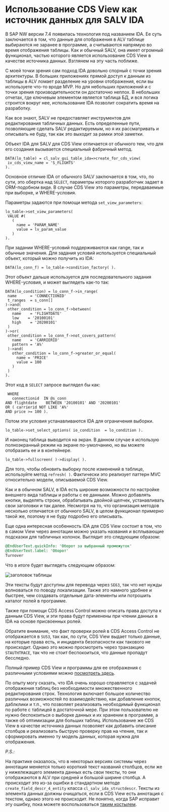 # Использование CDS View как источник данных для SALV IDA 
 
В SAP NW версии 7.4 появилась технология под названием IDA. Ее суть заключается в том, что данные для отображения в ALV таблице выбираются не заранее в программе, а считываются напрямую во время отображения таблицы. Как и обычный SALV, она имеет огромный функционал, частью которого является использование CDS View в качестве источника данных. Взглянем на эту часть поближе. 
 
С моей точки зрения сам подход IDA довольно спорный с точки зрения архитектуры. В больших приложениях прямой доступ к данным из таблицы в ALV ломает разделение на уровни отображения, если вы используете что-то вроде MVP. Но для небольших приложений и с точки зрения производительности он достаточно неплох. В небольших отчетах, где ключевым элементом является таблица БД, и вся логика строится вокруг нее, использование IDA позволит сократить время на разработку. 

Как все знают, SALV не предоставляет инструментов для редактирования табличных данных. Есть определенные пути, позволяющие сделать SALV редактируемым, но я их рассматривать и описывать не буду, так как это выходит за рамки этой заметки. 

Объект IDA для SALV для CDS View отличается от обычного тем, что для его создания вызывается специальный фабричный метод. 

```abap 
DATA(lo_table) = cl_salv_gui_table_ida=>create_for_cds_view( 
 iv_cds_view_name = 'S_FLIGHTS' 
). 
``` 
 
Основное отличие IDA от обычного SALV заключается в том, что, по сути, это обертка над `SELECT`, параметры которого разработчик задает в ORM-подобном виде. В случае CDS View это параметры, передаваемые при выборке, и WHERE-условия. 

Параметры задаются при помощи метода `set_view_parameters`: 

```abap 
lo_table->set_view_parameters( 
 VALUE #( 
   ( 
     name = 'PARAM_NAME' 
     value = lv_param_value 
   ) 
). 
``` 

При задании WHERE-условий поддерживаются как range, так и обычные значения. Для задания условий используется специальный объект, который можно получить из IDA: 

```abap 
DATA(lo_conn_f) = lo_table->condition_factory( ). 
``` 

Этот объект дальше используется для последовательного задания WHERE-условия, и может выглядеть как-то так: 

```abap 
DATA(lo_condition) = lo_conn_f->in_range( 
 name      = 'CONNECTIONID' 
 t_ranges  = s_conn[] 
)->and(  
 other_condition = lo_conn_f->between( 
   name    = 'FLIGHTDATE' 
   low    = '20100101' 
   high    = '20200101' 
 ) 
)->or(  
 other_condition = lo_conn_f->not_covers_pattern( 
   name    = 'CARRIERID' 
   pattern = 'A%' 
 )->and(  
   other_condition = lo_conn_f->greater_or_equal( 
     name = 'PRICE' 
     value = 100 
   ) 
 ) 
). 
``` 
 
Этот код в `SELECT` запросе выглядел бы как: 

```abap 
 WHERE 
   connectionid  IN @s_conn 
AND flightdate    BETWEEN '20100101' AND '20200101' 
OR ( carrierid NOT LIKE 'A%' 
AND price >= 100 ). 
``` 

Потом эти условия устанавливаются IDA для ограничения выборки. 

```abap 
lo_table->set_select_options( io_condition  = lo_condition ). 
``` 

И наконец таблица выводится на экран. В данном случае я использую полноэкранный режим на экране по-умолчанию, но вы можете отобразить ее и в контейнере. 
 
```abap 
lo_table->fullscreen( )->display( ). 
``` 
 
Для того, чтобы обновить выборку после изменений в таблице, используйте метод `refresh( )`. Фактически это реализует паттерн MVC относительно модели, описываемой CDS View. 
 
Как и в обычном SALV, в IDA есть широкие возможности по настройке внешнего вида таблицы и работы с ее данными. Можно добавлять кнопки, выделять строки, обрабатывать двойной щелчек, устанавливать свои заголовки и так далее. Несмотря на то, что организация методов несколько отличается от обычного SALV, в целом функционал примерно такой же, поэтому я не буду подробно его описывать. 
 
 
Еще одна интересная особенность IDA для CDS View состоит в том, что в самом View через аннотации можно указать названия и всплывающие подсказки для табличных колонок. Выглядит это следующим образом: 
 
```sql 
@EndUserText.quickInfo: 'Оборот за выбранный промежуток' 
@EndUserText.label: 'Оборот' 
Turnover 
``` 
 
Что в итоге будет выглядеть следующим образом: 
 
![заголовок таблицы](https://habrastorage.org/webt/cw/wu/wy/cwwuwyt9g-sh4nyalztrahfz9tk.png) 
 
Эти тексты будут доступны для перевода через `SE63`, так что нет нужды волноваться по поводу локализации. Также это намного удобнее и быстрее, чем создавать отдельные дата-элементы или потрошить каталог полей в программе. 
  
Также при помощи CDS Access Control можно описать права доступа к данным CDS View, и эти права будут применены при чтении данных в IDA на основе присвоенных ролей. 
 
Обратите внимание, что факт проверки ролей в CDS Access Control не отображается в `SU53`, так как, по сути, CDS View выдает только данные, на которые права есть, и инцидента безопасности как такового не происходит. Однако это можно просмотреть через транзакцию `STAUTHTRACE`, так что не стоит беспокоиться, что данные пропадут бесследно. 
 
 
Полный пример CDS View и программы для ее отображения с различными условиями можно [посмотреть здесь](https://gist.github.com/ilyakaznacheev/34cfa7599ec4b5fc69a5a6344d51335f). 
 
 
По опыту могу сказать, что IDA очень хорошо справляется с задачей отображения таблиц без необходимости множественного редактирования строк. Технология включает большое количество различных возможностей по взаимодействию, как добавление кнопок, даблклики и т.п., что позволяет реализовать необходимый функционал по работе с таблицей в достаточной мере. При этом пользователю не нужно беспокоиться о выборке данных и их хранении в программе, а также об оптимизации для больших таблиц. Использование же CDS View в качестве источника данных позволяет как добавить описание столбцов и реализовать быструю проверку прав на чтение, так и сформировать именно ту модель данных, которая нужна для отображения.

*P.S.:*

На практике оказалось, что в некоторых версиях системы через аннотации меняется только короткий текст названий столбцов, если же у нижележащего элемента данных есть свои тексты, то они отображаются в ALV при средней и большой ширине столбца. А происходит это из-за ошибки в стандартном методе `create_field_descr_4_entity` класса `cl_salv_ida_structdescr`. Тексты из элемента данных должны очищаться, если в CDS View есть аннотация с текстом, однако этого не происходит. Не понятно, когда SAP исправит эту ошибку, пока можете воспользоваться [таким костылем](https://gist.github.com/ilyakaznacheev/32bb3e2a1b8ee2a46e826ceccc27c656).